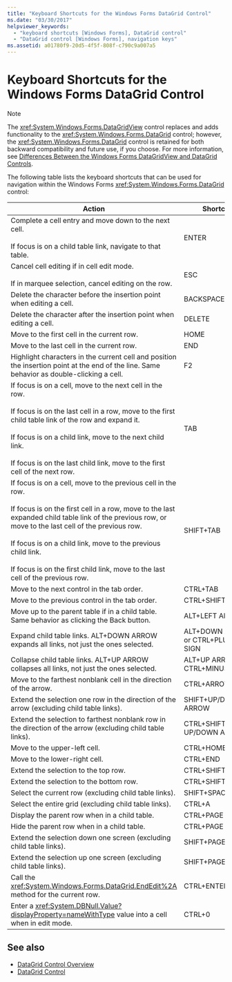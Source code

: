 ```yaml
---
title: "Keyboard Shortcuts for the Windows Forms DataGrid Control"
ms.date: "03/30/2017"
helpviewer_keywords: 
  - "keyboard shortcuts [Windows Forms], DataGrid control"
  - "DataGrid control [Windows Forms], navigation keys"
ms.assetid: a01780f9-20d5-4f5f-808f-c790c9a007a5
---
```

# Keyboard Shortcuts for the Windows Forms DataGrid Control
> [!NOTE]
>  The <xref:System.Windows.Forms.DataGridView> control replaces and adds functionality to the <xref:System.Windows.Forms.DataGrid> control; however, the <xref:System.Windows.Forms.DataGrid> control is retained for both backward compatibility and future use, if you choose. For more information, see [Differences Between the Windows Forms DataGridView and DataGrid Controls](differences-between-the-windows-forms-datagridview-and-datagrid-controls.md).  
  
 The following table lists the keyboard shortcuts that can be used for navigation within the Windows Forms <xref:System.Windows.Forms.DataGrid> control:  
  
|Action|Shortcut|  
|------------|--------------|  
|Complete a cell entry and move down to the next cell.<br /><br /> If focus is on a child table link, navigate to that table.|ENTER|  
|Cancel cell editing if in cell edit mode.<br /><br /> If in marquee selection, cancel editing on the row.|ESC|  
|Delete the character before the insertion point when editing a cell.|BACKSPACE|  
|Delete the character after the insertion point when editing a cell.|DELETE|  
|Move to the first cell in the current row.|HOME|  
|Move to the last cell in the current row.|END|  
|Highlight characters in the current cell and position the insertion point at the end of the line. Same behavior as double-clicking a cell.|F2|  
|If focus is on a cell, move to the next cell in the row.<br /><br /> If focus is on the last cell in a row, move to the first child table link of the row and expand it.<br /><br /> If focus is on a child link, move to the next child link.<br /><br /> If focus is on the last child link, move to the first cell of the next row.|TAB|  
|If focus is on a cell, move to the previous cell in the row.<br /><br /> If focus is on the first cell in a row, move to the last expanded child table link of the previous row, or move to the last cell of the previous row.<br /><br /> If focus is on a child link, move to the previous child link.<br /><br /> If focus is on the first child link, move to the last cell of the previous row.|SHIFT+TAB|  
|Move to the next control in the tab order.|CTRL+TAB|  
|Move to the previous control in the tab order.|CTRL+SHIFT+TAB|  
|Move up to the parent table if in a child table. Same behavior as clicking the Back button.|ALT+LEFT ARROW|  
|Expand child table links. ALT+DOWN ARROW expands all links, not just the ones selected.|ALT+DOWN ARROW or CTRL+PLUS SIGN|  
|Collapse child table links. ALT+UP ARROW collapses all links, not just the ones selected.|ALT+UP ARROW or CTRL+MINUS SIGN|  
|Move to the farthest nonblank cell in the direction of the arrow.|CTRL+ARROW|  
|Extend the selection one row in the direction of the arrow (excluding child table links).|SHIFT+UP/DOWN ARROW|  
|Extend the selection to farthest nonblank row in the direction of the arrow (excluding child table links).|CTRL+SHIFT+ UP/DOWN ARROW|  
|Move to the upper-left cell.|CTRL+HOME|  
|Move to the lower-right cell.|CTRL+END|  
|Extend the selection to the top row.|CTRL+SHIFT+HOME|  
|Extend the selection to the bottom row.|CTRL+SHIFT+END|  
|Select the current row (excluding child table links).|SHIFT+SPACEBAR|  
|Select the entire grid (excluding child table links).|CTRL+A|  
|Display the parent row when in a child table.|CTRL+PAGE DOWN|  
|Hide the parent row when in a child table.|CTRL+PAGE UP|  
|Extend the selection down one screen (excluding child table links).|SHIFT+PAGE DOWN|  
|Extend the selection up one screen (excluding child table links).|SHIFT+PAGE UP|  
|Call the <xref:System.Windows.Forms.DataGrid.EndEdit%2A> method for the current row.|CTRL+ENTER|  
|Enter a <xref:System.DBNull.Value?displayProperty=nameWithType> value into a cell when in edit mode.|CTRL+0|  
  
## See also

- [DataGrid Control Overview](datagrid-control-overview-windows-forms.md)
- [DataGrid Control](datagrid-control-windows-forms.md)

